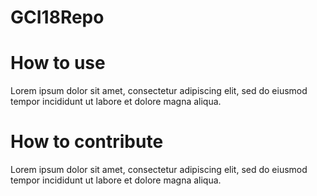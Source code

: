 # GCI18Repo
<h1>How to use</h1>
Lorem ipsum dolor sit amet, consectetur adipiscing elit, sed do eiusmod tempor incididunt ut labore et dolore magna aliqua.

<h1>How to contribute</h1>
Lorem ipsum dolor sit amet, consectetur adipiscing elit, sed do eiusmod tempor incididunt ut labore et dolore magna aliqua.
